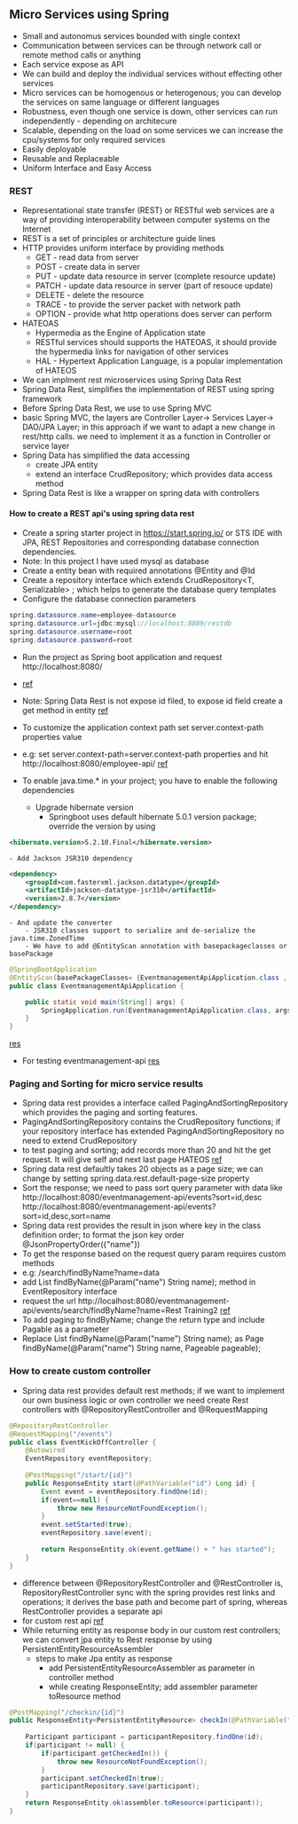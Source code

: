 ## Micro Services using Spring ##
- Small and autonomus services bounded with single context
- Communication between services can be through network call or remote method calls or anything
- Each service expose as API
- We can build and deploy the individual services without effecting other services
- Micro services can be homogenous or heterogenous; you can develop the services on same language or different languages
- Robustness, even though one service is down, other services can run independently - depending on architecure
- Scalable, depending on the load on some services we can increase the cpu/systems for only required services
- Easily deployable
- Reusable and Replaceable
- Uniform Interface and Easy Access

### REST ###
- Representational state transfer (REST) or RESTful web services are a way of providing interoperability between computer systems on the Internet
- REST is a set of principles or architecture guide lines
- HTTP provides uniform interface by providing methods
	- GET - read data from server
	- POST - create data in server
	- PUT - update data resource in server (complete resource update)
	- PATCH - update data resource in server (part of resouce update)
	- DELETE - delete the resource
	- TRACE - to provide the server packet with network path
	- OPTION - provide what http operations does server can perform
- HATEOAS
	- Hypermedia as the Engine of Application state
	- RESTful services should supports the HATEOAS, it should provide the hypermedia links for navigation of other services
	- HAL - Hypertext Application Language, is a popular implementation of HATEOS
- We can implment rest microservices using Spring Data Rest
- Spring Data Rest, simplifies the implementation of REST using spring framework
- Before Spring Data Rest, we use to use Spring MVC
- basic Spring MVC, the layers are Controller Layer-> Services Layer-> DAO/JPA Layer; in this approach if we want to adapt a new change in rest/http calls. we need to implement it as a function in Controller or service layer
- Spring Data has simplified the data accessing
	- create JPA entity
	- extend an interface CrudRepository; which provides data access method
- Spring Data Rest is like a wrapper on spring data with controllers

#### How to create a REST api's using spring data rest ####
- Create a spring starter project in https://start.spring.io/ or STS IDE with JPA, REST Repositories and corresponding database connection dependencies.
- Note: In this project I have used mysql as database
- Create a entity bean with required annotations @Entity and @Id
- Create a repository interface which extends CrudRepository<T, Serializable> ; which helps to generate the database query templates
- Configure the database connection parameters
```JAVA
spring.datasource.name=employee-datasource
spring.datasource.url=jdbc:mysql://localhost:8889/restdb
spring.datasource.username=root
spring.datasource.password=root
```
- Run the project as Spring boot application and request http://localhost:8080/
- [ref](https://github.com/dvinay/Spring-data-rest-crash-course/commit/0a55710281fa3f3795b25d114c586e2b86f3e60e)
- Note: Spring Data Rest is not expose id filed, to expose id field create a get method in entity [ref](https://github.com/dvinay/Spring-data-rest-crash-course/commit/f6bef7860e4657cabccecf6e2eba9e1aed3d55f3#diff-acbe2b7d5ad2185133aa02f9d5c6d8a4)
- To customize the application context path set server.context-path properties value
- e.g: set server.context-path=server.context-path properties and hit http://localhost:8080/employee-api/
[ref](https://github.com/dvinay/Spring-data-rest-crash-course/commit/2eded407dfb9b182e9eb662fdea96f78ef7bcfb6)

- To enable java.time.* in your project; you have to enable the following dependencies
	- Upgrade hibernate version
		- Springboot uses default hibernate 5.0.1 version package; override the version by using
```XML
<hibernate.version>5.2.10.Final</hibernate.version>
```
	- Add Jackson JSR310 dependency
```XML
<dependency>
    <groupId>com.fasterxml.jackson.datatype</groupId>
    <artifactId>jackson-datatype-jsr310</artifactId>
    <version>2.8.7</version>
</dependency>
```
	- And update the converter
		- JSR310 classes support to serialize and de-serialize the java.time.ZonedTime
		- We have to add @EntityScan annotation with basepackageclasses or basePackage
```JAVA
@SpringBootApplication
@EntityScan(basePackageClasses= {EventmanagementApiApplication.class , Jsr310Converters.class})
public class EventmanagementApiApplication {

	public static void main(String[] args) {
		SpringApplication.run(EventmanagementApiApplication.class, args);
	}
}

```
[res](https://github.com/dvinay/Spring-data-rest-crash-course/tree/master/eventmanagement-api)
- For testing eventmanagement-api
[res](https://github.com/dvinay/Spring-data-rest-crash-course/commit/7cd97e885a38310b1a3bc8c693b489336f180adc#diff-01324a1bb7599f15b7ef76ab44be9581)

### Paging and Sorting for micro service results ###

- Spring data rest provides a interface called PagingAndSortingRepository which provides the paging and sorting features.
- PagingAndSortingRepository contains the CrudRepository functions; if your repository interface has extended PagingAndSortingRepository no need to extend CrudRepository
- to test paging and sorting; add records more than 20 and hit the get request. It will give self and next last page HATEOS
[ref](https://github.com/dvinay/Spring-data-rest-crash-course/commit/b5547066d44e802caca9dc4a81f83dc82228deb0)
- Spring data rest defaultly takes 20 objects as a page size; we can change by setting spring.data.rest.default-page-size property
- Sort the response; we need to pass sort query parameter with data like
http://localhost:8080/eventmanagement-api/events?sort=id,desc
http://localhost:8080/eventmanagement-api/events?sort=id,desc,sort=name
- Spring data rest provides the result in json where key in the class definition order; to format the json key order @JsonPropertyOrder({"name"})
- To get the response based on the request query param requires custom methods
- e.g: /search/findByName?name=data
- add List<Event> findByName(@Param("name") String name); method in EventRepository interface
- request the url http://localhost:8080/eventmanagement-api/events/search/findByName?name=Rest Training2
[ref](https://github.com/dvinay/Spring-data-rest-crash-course/commit/b03f49631ab6683ef47a5a22c8629d60198227f9)
- To add paging to findByName; change the return type and include Pagable as a parameter
- Replace List<Event> findByName(@Param("name") String name); as Page<Event> findByName(@Param("name") String name, Pageable pageable);

### How to create custom controller ###
- Spring data rest provides default rest methods; if we want to implement our own business logic or own controller we need create Rest controllers with @RepositoryRestController and @RequestMapping
```JAVA
@RepositoryRestController
@RequestMapping("/events")
public class EventKickOffController {
	@Autowired
	EventRepository eventRepository;
	
	@PostMapping("/start/{id}")
	public ResponseEntity start(@PathVariable("id") Long id) {
		Event event = eventRepository.findOne(id);
		if(event==null) {
			throw new ResourceNotFoundException();
		}
		event.setStarted(true);
		eventRepository.save(event);
		
		return ResponseEntity.ok(event.getName() + " has started");
	}
}
```
- difference between @RepositoryRestController and @RestController is, RepositoryRestController sync with the spring provides rest links and operations; it derives the base path and become part of spring, whereas RestController provides a separate api
- for custom rest api
[ref](https://github.com/dvinay/Spring-data-rest-crash-course/commit/b9ce85eebd6143302b40a8ae057d41d414415d33)
- While returning entity as response body in our custom rest controllers; we can convert jpa entity to Rest response by using PersistentEntityResourceAssembler
	- steps to make Jpa entity as response
		- add PersistentEntityResourceAssembler as parameter in controller method
		- while creating ResponseEntity; add assembler parameter toResource method
```JAVA
@PostMapping("/checkin/{id}")
public ResponseEntity<PersistentEntityResource> checkIn(@PathVariable("id") Long id , PersistentEntityResourceAssembler assembler) {
		
	Participant participant = participantRepository.findOne(id);
	if(participant != null) {
		if(participant.getCheckedIn()) {
			throw new ResourceNotFoundException();
		}
		participant.setCheckedIn(true);
		participantRepository.save(participant);
	}
	return ResponseEntity.ok(assembler.toResource(participant));
}
```









